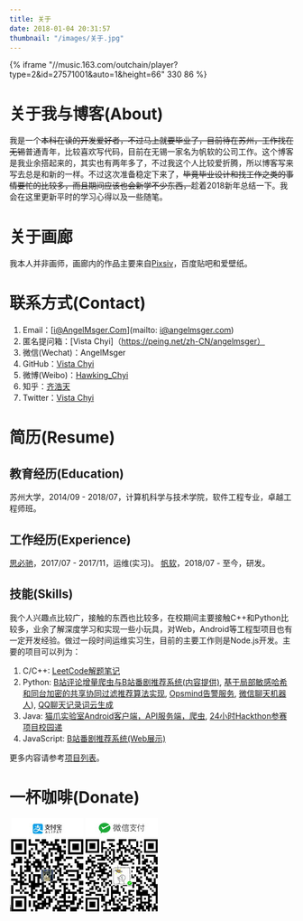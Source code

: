```yaml
---
title: 关于
date: 2018-01-04 20:31:57
thumbnail: "/images/关于.jpg"
---
```

{% iframe "//music.163.com/outchain/player?type=2&id=27571001&auto=1&height=66" 330 86 %}
# 关于我与博客(About)
我是一个~~本科在读的开发爱好者，不过马上就要毕业了，目前待在苏州，工作找在无锡~~普通青年，比较喜欢写代码，目前在无锡一家名为帆软的公司工作。这个博客是我业余搭起来的，其实也有两年多了，不过我这个人比较爱折腾，所以博客写来写去总是和新的一样。不过这次准备稳定下来了，~~毕竟毕业设计和找工作之类的事情要忙的比较多，而且期间应该也会新学不少东西，~~趁着2018新年总结一下。我会在这里更新平时的学习心得以及一些随笔。

# 关于画廊
我本人并非画师，画廊内的作品主要来自[Pixsiv](https://www.pixiv.net/)，百度贴吧和爱壁纸。

# 联系方式(Contact)
1. Email：[i@AngelMsger.Com](mailto: i@angelmsger.com)
2. 匿名提问箱：[Vista Chyi]（https://peing.net/zh-CN/angelmsger）
3. 微信(Wechat)：AngelMsger
4. GitHub：[Vista Chyi](https://github.com/AngelMsger)
5. 微博(Weibo)：[Hawking_Chyi](https://weibo.com/angelmsger)
6. 知乎：[齐浩天](https://www.zhihu.com/people/angelmsger)
7. Twitter：[Vista Chyi](https://twitter.com/AngelMsger)

# 简历(Resume)

## 教育经历(Education)
苏州大学，2014/09 - 2018/07，计算机科学与技术学院，软件工程专业，卓越工程师班。

## 工作经历(Experience)
[思必驰](http://www.aispeech.com/)，2017/07 - 2017/11，运维(实习)。
[帆软](http://www.fanruan.com/)，2018/07 - 至今，研发。

## 技能(Skills)
我个人兴趣点比较广，接触的东西也比较多，在校期间主要接触C++和Python比较多，业余了解深度学习和实现一些小玩具，对Web，Android等工程型项目也有一定开发经验。做过一段时间运维实习生，目前的主要工作则是Node.js开发。主要的项目可以列为：

1. C/C++: [LeetCode解题笔记](https://github.com/AngelMsger/HiAlgorithm)
2. Python: [B站评论增量爬虫与B站番剧推荐系统(内容提供)](https://github.com/AngelMsger/Bangumi-Provider), [基于局部敏感哈希和同台加密的共享协同过滤推荐算法实现](https://github.com/AngelMsger/CF-LSH-HE), [Opsmind告警服务](https://github.com/AngelMsger/Eye), [微信聊天机器人](https://github.com/AngelMsger/Knight)), [QQ聊天记录词云生成](https://github.com/AngelMsger/QQChatLogsPlot)
3. Java: [猫爪实验室Android客户端，API服务端，爬虫](https://github.com/AngelMsger/CSLaboratory-Legacy), [24小时Hackthon参赛项目校园递](https://github.com/AngelMsger/Wings)
4. JavaScript: [B站番剧推荐系统(Web展示)](https://github.com/AngelMsger/Bangumi-Visualizer)

更多内容请参考[项目列表](https://projects.angelmsger.com/)。

# 一杯咖啡(Donate)
i![支付宝](alipay.jpg) ![微信](wechat.jpg)
